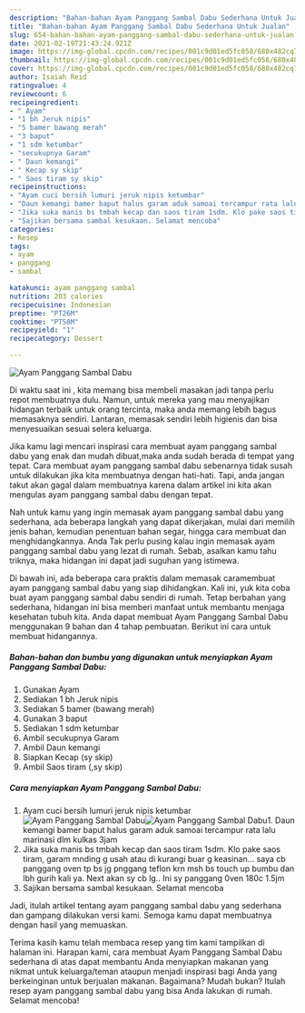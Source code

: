 ```yaml
---
description: "Bahan-bahan Ayam Panggang Sambal Dabu Sederhana Untuk Jualan"
title: "Bahan-bahan Ayam Panggang Sambal Dabu Sederhana Untuk Jualan"
slug: 654-bahan-bahan-ayam-panggang-sambal-dabu-sederhana-untuk-jualan
date: 2021-02-19T21:43:24.921Z
image: https://img-global.cpcdn.com/recipes/001c9d01ed5fc058/680x482cq70/ayam-panggang-sambal-dabu-foto-resep-utama.jpg
thumbnail: https://img-global.cpcdn.com/recipes/001c9d01ed5fc058/680x482cq70/ayam-panggang-sambal-dabu-foto-resep-utama.jpg
cover: https://img-global.cpcdn.com/recipes/001c9d01ed5fc058/680x482cq70/ayam-panggang-sambal-dabu-foto-resep-utama.jpg
author: Isaiah Reid
ratingvalue: 4
reviewcount: 6
recipeingredient:
- " Ayam"
- "1 bh Jeruk nipis"
- "5 bamer bawang merah"
- "3 baput"
- "1 sdm ketumbar"
- "secukupnya Garam"
- " Daun kemangi"
- " Kecap sy skip"
- " Saos tiram sy skip"
recipeinstructions:
- "Ayam cuci bersih lumuri jeruk nipis ketumbar"
- "Daun kemangi bamer baput halus garam aduk samoai tercampur rata lalu marinasi dlm kulkas 3jam"
- "Jika suka manis bs tmbah kecap dan saos tiram 1sdm. Klo pake saos tiram, garam mnding g usah atau di kurangi buar g keasinan... saya cb panggang oven tp bs jg pnggang teflon krn msh bs touch up bumbu dan lbh gurih kali ya. Next akan sy cb lg.. Ini sy panggang 0ven 180c 1.5jm"
- "Sajikan bersama sambal kesukaan. Selamat mencoba"
categories:
- Resep
tags:
- ayam
- panggang
- sambal

katakunci: ayam panggang sambal 
nutrition: 203 calories
recipecuisine: Indonesian
preptime: "PT26M"
cooktime: "PT58M"
recipeyield: "1"
recipecategory: Dessert

---
```



![Ayam Panggang Sambal Dabu](https://img-global.cpcdn.com/recipes/001c9d01ed5fc058/680x482cq70/ayam-panggang-sambal-dabu-foto-resep-utama.jpg)

Di waktu  saat ini , kita memang bisa membeli masakan jadi tanpa perlu repot membuatnya dulu. Namun, untuk mereka yang mau menyajikan hidangan terbaik untuk orang tercinta, maka anda memang lebih bagus memasaknya sendiri. Lantaran, memasak sendiri lebih higienis dan bisa menyesuaikan sesuai selera keluarga.

Jika kamu lagi mencari inspirasi cara membuat ayam panggang sambal dabu yang enak dan mudah dibuat,maka anda sudah berada di tempat yang tepat. Cara membuat ayam panggang sambal dabu  sebenarnya tidak susah untuk dilakukan jika kita membuatnya dengan hati-hati. Tapi, anda jangan takut akan gagal dalam membuatnya 
karena dalam artikel ini kita akan mengulas ayam panggang sambal dabu dengan tepat.  



Nah untuk kamu yang ingin memasak ayam panggang sambal dabu yang sederhana, ada beberapa langkah yang dapat dikerjakan, mulai dari memilih jenis bahan, kemudian penentuan bahan segar, hingga cara membuat dan menghidangkannya. Anda Tak perlu pusing kalau ingin memasak ayam panggang sambal dabu yang lezat di rumah. Sebab, asalkan kamu  tahu triknya, maka hidangan ini dapat jadi suguhan yang istimewa.

Di bawah ini, ada beberapa cara praktis  dalam memasak caramembuat ayam panggang sambal dabu yang siap dihidangkan. Kali ini, yuk kita coba buat ayam panggang sambal dabu sendiri di rumah. Tetap berbahan yang sederhana, hidangan ini bisa memberi manfaat untuk membantu menjaga kesehatan tubuh kita. Anda dapat membuat Ayam Panggang Sambal Dabu menggunakan 9 bahan dan 4 tahap pembuatan. Berikut ini cara untuk membuat hidangannya.

<!--inarticleads1-->

##### Bahan-bahan dan bumbu yang digunakan untuk menyiapkan Ayam Panggang Sambal Dabu:

1. Gunakan  Ayam
1. Sediakan 1 bh Jeruk nipis
1. Sediakan 5 bamer (bawang merah)
1. Gunakan 3 baput
1. Sediakan 1 sdm ketumbar
1. Ambil secukupnya Garam
1. Ambil  Daun kemangi
1. Siapkan  Kecap (sy skip)
1. Ambil  Saos tiram (,sy skip)




<!--inarticleads2-->

##### Cara menyiapkan Ayam Panggang Sambal Dabu:

1. Ayam cuci bersih lumuri jeruk nipis ketumbar
<img src="https://img-global.cpcdn.com/steps/3bebfce30b4d2b74/160x128cq70/ayam-panggang-sambal-dabu-langkah-memasak-1-foto.jpg" alt="Ayam Panggang Sambal Dabu"><img src="https://img-global.cpcdn.com/steps/412619b0e103828c/160x128cq70/ayam-panggang-sambal-dabu-langkah-memasak-1-foto.jpg" alt="Ayam Panggang Sambal Dabu">1. Daun kemangi bamer baput halus garam aduk samoai tercampur rata lalu marinasi dlm kulkas 3jam
1. Jika suka manis bs tmbah kecap dan saos tiram 1sdm. Klo pake saos tiram, garam mnding g usah atau di kurangi buar g keasinan... saya cb panggang oven tp bs jg pnggang teflon krn msh bs touch up bumbu dan lbh gurih kali ya. Next akan sy cb lg.. Ini sy panggang 0ven 180c 1.5jm
1. Sajikan bersama sambal kesukaan. Selamat mencoba




Jadi, itulah artikel tentang  ayam panggang sambal dabu  yang sederhana dan gampang dilakukan versi kami. Semoga kamu dapat membuatnya dengan hasil yang memuaskan. 

Terima kasih kamu telah membaca resep yang tim kami tampilkan di halaman ini. Harapan kami, cara membuat  Ayam Panggang Sambal Dabu sederhana di atas dapat membantu Anda menyiapkan makanan yang nikmat untuk keluarga/teman ataupun menjadi inspirasi bagi Anda yang berkeinginan untuk berjualan makanan. Bagaimana? Mudah bukan? Itulah resep ayam panggang sambal dabu yang bisa Anda lakukan di rumah. Selamat mencoba!


